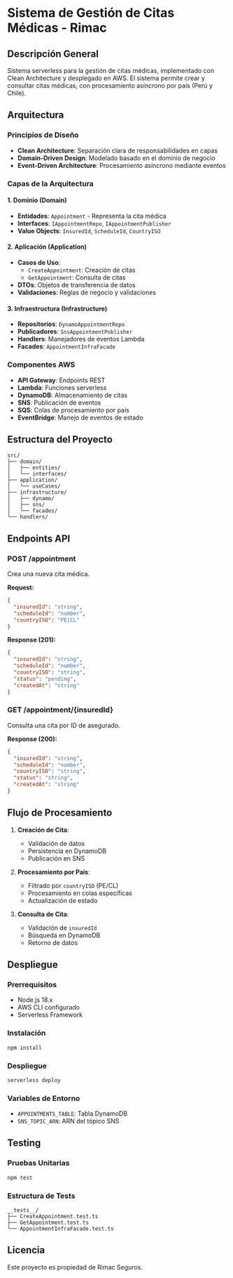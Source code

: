 # Sistema de Gestión de Citas Médicas - Rimac

## Descripción General
Sistema serverless para la gestión de citas médicas, implementado con Clean Architecture y desplegado en AWS. El sistema permite crear y consultar citas médicas, con procesamiento asíncrono por país (Perú y Chile).

## Arquitectura

### Principios de Diseño
- **Clean Architecture**: Separación clara de responsabilidades en capas
- **Domain-Driven Design**: Modelado basado en el dominio de negocio
- **Event-Driven Architecture**: Procesamiento asíncrono mediante eventos

### Capas de la Arquitectura

#### 1. Dominio (Domain)
- **Entidades**: `Appointment` - Representa la cita médica
- **Interfaces**: `IAppointmentRepo`, `IAppointmentPublisher`
- **Value Objects**: `InsuredId`, `ScheduleId`, `CountryISO`

#### 2. Aplicación (Application)
- **Casos de Uso**:
  - `CreateAppointment`: Creación de citas
  - `GetAppointment`: Consulta de citas
- **DTOs**: Objetos de transferencia de datos
- **Validaciones**: Reglas de negocio y validaciones

#### 3. Infraestructura (Infrastructure)
- **Repositorios**: `DynamoAppointmentRepo`
- **Publicadores**: `SnsAppointmentPublisher`
- **Handlers**: Manejadores de eventos Lambda
- **Facades**: `AppointmentInfraFacade`

### Componentes AWS
- **API Gateway**: Endpoints REST
- **Lambda**: Funciones serverless
- **DynamoDB**: Almacenamiento de citas
- **SNS**: Publicación de eventos
- **SQS**: Colas de procesamiento por país
- **EventBridge**: Manejo de eventos de estado

## Estructura del Proyecto
```
src/
├── domain/
│   ├── entities/
│   └── interfaces/
├── application/
│   └── useCases/
├── infrastructure/
│   ├── dynamo/
│   ├── sns/
│   └── facades/
└── handlers/
```

## Endpoints API

### POST /appointment
Crea una nueva cita médica.

**Request:**
```json
{
  "insuredId": "string",
  "scheduleId": "number",
  "countryISO": "PE|CL"
}
```

**Response (201):**
```json
{
  "insuredId": "string",
  "scheduleId": "number",
  "countryISO": "string",
  "status": "pending",
  "createdAt": "string"
}
```

### GET /appointment/{insuredId}
Consulta una cita por ID de asegurado.

**Response (200):**
```json
{
  "insuredId": "string",
  "scheduleId": "number",
  "countryISO": "string",
  "status": "string",
  "createdAt": "string"
}
```

## Flujo de Procesamiento

1. **Creación de Cita**:
   - Validación de datos
   - Persistencia en DynamoDB
   - Publicación en SNS

2. **Procesamiento por País**:
   - Filtrado por `countryISO` (PE/CL)
   - Procesamiento en colas específicas
   - Actualización de estado

3. **Consulta de Cita**:
   - Validación de `insuredId`
   - Búsqueda en DynamoDB
   - Retorno de datos

## Despliegue

### Prerrequisitos
- Node.js 18.x
- AWS CLI configurado
- Serverless Framework

### Instalación
```bash
npm install
```

### Despliegue
```bash
serverless deploy
```

### Variables de Entorno
- `APPOINTMENTS_TABLE`: Tabla DynamoDB
- `SNS_TOPIC_ARN`: ARN del tópico SNS

## Testing

### Pruebas Unitarias
```bash
npm test
```

### Estructura de Tests
```
__tests__/
├── CreateAppointment.test.ts
├── GetAppointment.test.ts
└── AppointmentInfraFacade.test.ts
```

## Licencia
Este proyecto es propiedad de Rimac Seguros.